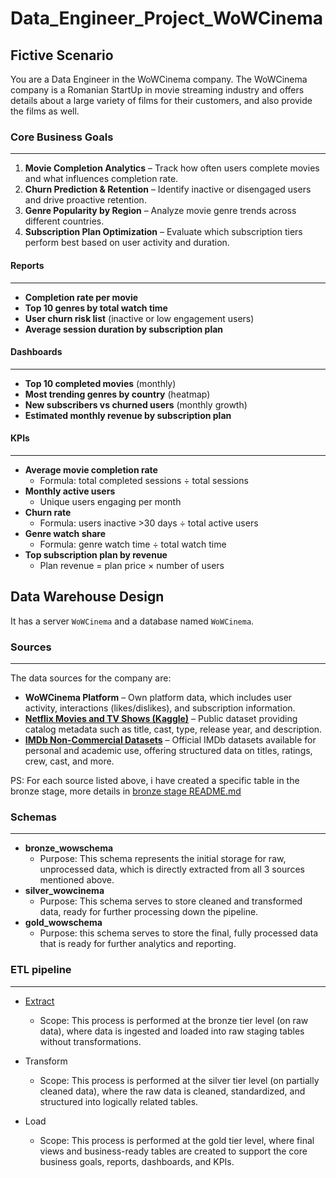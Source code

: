 # Data_Engineer_Project_WoWCinema

## Fictive Scenario

You are a Data Engineer in the WoWCinema company. The WoWCinema company is a Romanian StartUp in movie streaming industry and offers details about a large variety of films for their customers, and also provide the films as well.

### Core Business Goals

---

1. **Movie Completion Analytics** – Track how often users complete movies and what influences completion rate.
2. **Churn Prediction & Retention** – Identify inactive or disengaged users and drive proactive retention.
3. **Genre Popularity by Region** – Analyze movie genre trends across different countries.
4. **Subscription Plan Optimization** – Evaluate which subscription tiers perform best based on user activity and duration.

#### Reports

---

- **Completion rate per movie**
- **Top 10 genres by total watch time**
- **User churn risk list** (inactive or low engagement users)
- **Average session duration by subscription plan**

#### Dashboards

---

- **Top 10 completed movies** (monthly)
- **Most trending genres by country** (heatmap)
- **New subscribers vs churned users** (monthly growth)
- **Estimated monthly revenue by subscription plan**

#### KPIs

---

- **Average movie completion rate**
  - Formula: total completed sessions ÷ total sessions
- **Monthly active users**
  - Unique users engaging per month
- **Churn rate**
  - Formula: users inactive >30 days ÷ total active users
- **Genre watch share**
  - Formula: genre watch time ÷ total watch time
- **Top subscription plan by revenue**
  - Plan revenue = plan price × number of users

## Data Warehouse Design

It has a server `WoWCinema` and a database named `WoWCinema`.

### Sources

---

The data sources for the company are:

- **WoWCinema Platform** – Own platform data, which includes user activity, interactions (likes/dislikes), and subscription information.
- [**Netflix Movies and TV Shows (Kaggle)**](https://www.kaggle.com/datasets/shivamb/netflix-shows) – Public dataset providing catalog metadata such as title, cast, type, release year, and description.
- [**IMDb Non-Commercial Datasets**](https://developer.imdb.com/non-commercial-datasets/) – Official IMDb datasets available for personal and academic use, offering structured data on titles, ratings, crew, cast, and more.

PS: For each source listed above, i have created a specific table in the bronze stage, more details in [bronze stage README.md](./bronze/README.md)

### Schemas

---

- **bronze_wowschema**
  - Purpose: This schema represents the initial storage for raw, unprocessed data, which is directly extracted from all 3 sources mentioned above.
- **silver_wowcinema**
  - Purpose: This schema serves to store cleaned and transformed data, ready for further processing down the pipeline.
- **gold_wowschema**
  - Purpose: this schema serves to store the final, fully processed data that is ready for further analytics and reporting.

### ETL pipeline

---

- [Extract](./bronze/src/extract/)

  - Scope: This process is performed at the bronze tier level (on raw data), where data is ingested and loaded into raw staging tables without transformations.

- Transform

  - Scope: This process is performed at the silver tier level (on partially cleaned data), where the raw data is cleaned, standardized, and structured into logically related tables.

- Load
  - Scope: This process is performed at the gold tier level, where final views and business-ready tables are created to support the core business goals, reports, dashboards, and KPIs.
